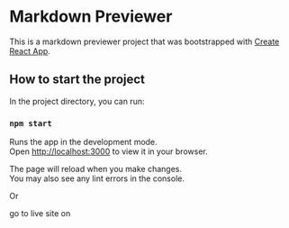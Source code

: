 # Markdown Previewer

This is a markdown previewer project that was bootstrapped with [Create React App](https://github.com/facebook/create-react-app).

## How to start the project

In the project directory, you can run:

### `npm start`

Runs the app in the development mode.\
Open [http://localhost:3000](http://localhost:3000) to view it in your browser.

The page will reload when you make changes.\
You may also see any lint errors in the console.

Or

go to live site on 
